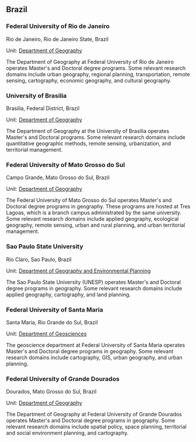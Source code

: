 ## Brazil

### Federal University of Rio de Janeiro

Rio de Janeiro, Rio de Janeiro State, Brazil

Unit: [Department of Geography](http://www.geografia.ufrj.br/)

The Department of Geography at Federal University of Rio de Janeiro operates Master's and Doctoral degree programs. Some relevant research domains include urban geography, regional planning, transportation, remote sensing, cartography, economic geography, and cultural geography.

### University of Brasilia

Brasilia, Federal District, Brazil

Unit: [Department of Geography](http://www.gea.unb.br/)

The Department of Geography at the University of Brasilia operates Master's and Doctoral programs. Some relevant research domains include quantitative geographic methods, remote sensing, urbanization, and territorial management.

### Federal University of Mato Grosso do Sul

Campo Grande, Mato Grosso do Sul, Brazil

Unit: [Department of Geography](https://ppggeografiacptl.ufms.br/)

The Federal University of Mato Grosso do Sul operates Master's and Doctoral degree programs in geography. These programs are hosted at Tres Lagoas, which is a branch campus administrated by the same university. Some relevant research domains include applied geography, ecological geography, remote sensing, urban and rural planning, and urban territorial management.

### Sao Paulo State University

Rio Claro, Sao Paulo, Brazil

Unit: [Department of Geography and Environmental Planning](https://igce.rc.unesp.br/#!/ensino/departamentos/geografia-e-planejamento-ambiental/)

The Sao Paulo State University (UNESP) operates Master's and Doctoral degree programs in geography. Some relevant research domains include applied geography, cartography, and land planning.

### Federal University of Santa Maria

Santa Maria, Rio Grande do Sul, Brazil

Unit: [Department of Geosciences](http://coral.ufsm.br/depgeo/)

The geoscience department at Federal University of Santa Maria operates Master's and Doctoral degree programs in geography. Some relevant research domains include cartography, GIS, urban geography, and urban planning.

### Federal University of Grande Dourados


Dourados, Mato Grosso do Sul, Brazil

Unit: [Department of Geography](https://portal.ufgd.edu.br/pos-graduacao/mestrado-doutorado-geografia/index)

The Department of Geography at Federal University of Grande Dourados operates Master's and Doctoral degree programs in geography. Some relevant research domains include spatial policy, space planning, territorial and social environment planning, and cartography.
